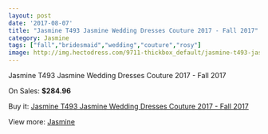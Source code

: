 ```yaml
---
layout: post
date: '2017-08-07'
title: "Jasmine T493 Jasmine Wedding Dresses Couture 2017 - Fall 2017"
category: Jasmine
tags: ["fall","bridesmaid","wedding","couture","rosy"]
image: http://img.hectodress.com/9711-thickbox_default/jasmine-t493-jasmine-wedding-dresses-couture-2013-fall-2012.jpg
---
```

Jasmine T493 Jasmine Wedding Dresses Couture 2017 - Fall 2017

On Sales: **$284.96**
<a href="https://www.hectodress.com/jasmine/4852-jasmine-t493-jasmine-wedding-dresses-couture-2013-fall-2012.html"><amp-img layout="responsive" width="600" height="600" src="//img.hectodress.com/9711-thickbox_default/jasmine-t493-jasmine-wedding-dresses-couture-2013-fall-2012.jpg" alt="Jasmine T493 Jasmine Wedding Dresses Couture 2017 - Fall 2017 0" /></a>
<a href="https://www.hectodress.com/jasmine/4852-jasmine-t493-jasmine-wedding-dresses-couture-2013-fall-2012.html"><amp-img layout="responsive" width="600" height="600" src="//img.hectodress.com/9713-thickbox_default/jasmine-t493-jasmine-wedding-dresses-couture-2013-fall-2012.jpg" alt="Jasmine T493 Jasmine Wedding Dresses Couture 2017 - Fall 2017 1" /></a>
<a href="https://www.hectodress.com/jasmine/4852-jasmine-t493-jasmine-wedding-dresses-couture-2013-fall-2012.html"><amp-img layout="responsive" width="600" height="600" src="//img.hectodress.com/9712-thickbox_default/jasmine-t493-jasmine-wedding-dresses-couture-2013-fall-2012.jpg" alt="Jasmine T493 Jasmine Wedding Dresses Couture 2017 - Fall 2017 2" /></a>

Buy it: [Jasmine T493 Jasmine Wedding Dresses Couture 2017 - Fall 2017](https://www.hectodress.com/jasmine/4852-jasmine-t493-jasmine-wedding-dresses-couture-2013-fall-2012.html "Jasmine T493 Jasmine Wedding Dresses Couture 2017 - Fall 2017")

View more: [Jasmine](https://www.hectodress.com/79-jasmine "Jasmine")